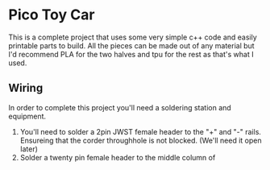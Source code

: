 # Pico Toy Car
This is a complete project that uses some very simple c++ code and easily printable parts to build. All the pieces can be made out of any material but I'd recommend PLA for the two halves and tpu for the rest as that's what I used. 

## Wiring

In order to complete this project you'll need a soldering station and equipment. 

1. You'll need to solder a 2pin JWST female header to the "+" and "-" rails. Ensureing that the corder throughhole is not blocked. (We'll need it open later)
2. Solder a twenty pin female header to the middle column of 

